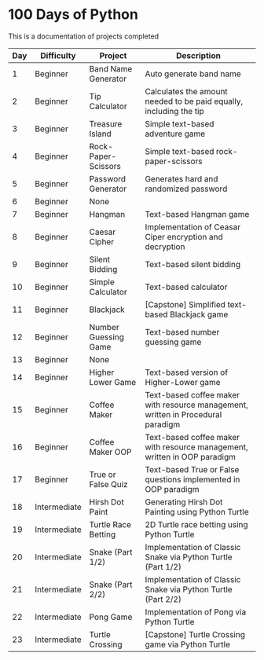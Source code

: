 # 100 Days of Python

This is a documentation of projects completed

| Day | Difficulty    | Project             | Description | 
| -   | -             | -                   | - | 
|   1 | Beginner      | Band Name Generator | Auto generate band name |
|   2 | Beginner      | Tip Calculator      | Calculates the amount needed to be paid equally, including the tip |
|   3 | Beginner      | Treasure Island     | Simple text-based adventure game |
|   4 | Beginner      | Rock-Paper-Scissors | Simple text-based rock-paper-scissors |
|   5 | Beginner      | Password Generator  | Generates hard and randomized password |
|   6 | Beginner      | None                | |
|   7 | Beginner      | Hangman             | Text-based Hangman game |
|   8 | Beginner      | Caesar Cipher       | Implementation of Ceasar Ciper encryption and decryption |
|   9 | Beginner      | Silent Bidding      | Text-based silent bidding |
|  10 | Beginner      | Simple Calculator   | Text-based calculator |
|  11 | Beginner      | Blackjack           | [Capstone] Simplified text-based Blackjack game |
|  12 | Beginner      | Number Guessing Game| Text-based number guessing game |
|  13 | Beginner      | None                | |
|  14 | Beginner      | Higher Lower Game   | Text-based version of Higher-Lower game |
|  15 | Beginner      | Coffee Maker        | Text-based coffee maker with resource management, written in Procedural paradigm |
|  16 | Beginner      | Coffee Maker OOP    | Text-based coffee maker with resource management, written in OOP paradigm | 
|  17 | Beginner      | True or False Quiz  | Text-based True or False questions implemented in OOP paradigm |
|  18 | Intermediate  | Hirsh Dot Paint     | Generating Hirsh Dot Painting using Python Turtle | 
|  19 | Intermediate  | Turtle Race Betting | 2D Turtle race betting using Python Turtle | 
|  20 | Intermediate  | Snake (Part 1/2)    | Implementation of Classic Snake via Python Turtle (Part 1/2) |
|  21 | Intermediate  | Snake (Part 2/2)    | Implementation of Classic Snake via Python Turtle (Part 2/2) |
|  22 | Intermediate  | Pong Game           | Implementation of Pong via Python Turtle |
|  23 | Intermediate  | Turtle Crossing     | [Capstone] Turtle Crossing game via Python Turtle |